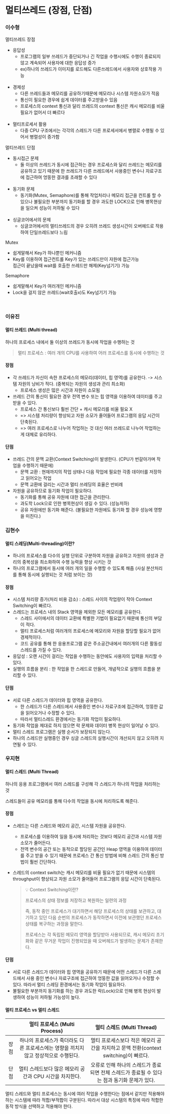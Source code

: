 # 멀티쓰레드 (장점, 단점)

### 이수형

멀티쓰레드 장점

- 응답성
  - 프로그램의 일부 쓰레드가 중단되거나 긴 작업을 수행시에도 수행이 종료되지않고 계속되어 사용자에 대한 응답성 증가 
  - ex)하나의 쓰레드가 이미지를 로드해도 다른쓰레드에서 사용자와 상호작용 가능
  <br/><br/>
- 경제성
  - 다른 쓰레드들과 메모리를 공유하기때문에 메모리나 시스템 자원소모가 적음
  - 통신이 필요한 경우에 쉽게 데이터를 주고받을수 있음
  - 프로세스의 context 통신과 달리 쓰레드의 context 통신은 캐시 메모리를 비울필요가 없어서 더 빠르다
  <br/><br/>
- 멀티프로세서 활용
  - 다중 CPU 구조에서는 각각의 스레드가 다른 프로세서에서 병렬로 수행될 수 있어서 병렬성이 증가함

멀티쓰레드 단점

- 동시접근 문제
  - 둘 이상의 쓰레드가 동시에 접근하는 경우 프로세스와 달리 쓰레드는 메모리를 공유하고 있기 때문에 한 쓰레드가 다른 쓰레드에서 사용중인 변수나 자료구조에 접근하여 엉뚱한 결과를 초래할 수 있다
  <br/><br/>
- 동기화 문제
  - 동기화(Mutex, Semaphore)를 통해 작업처리나 메모리 접근을 컨트롤 할 수 있으나 불필요한 부분까지 동기화를 할 경우 과도한 LOCK으로 인해 병목현상을 일으켜 성능이 저하될 수 있다
  <br/><br/>
- 싱글코어에서의 문제
  - 싱글코어에서의 멀티쓰레드의 경우 오히려 쓰레드 생성시간이 오버헤드로 작용하여 단일쓰레드보다 느림

Mutex
- 쉽게말해서 Key가 하나뿐인 메커니즘 
- Key를 이용하여 접근컨트롤 Key가 있는 쓰레드만이 자원에 접근가능<br/>
접근이 끝났을때 wait를 호출한 쓰레드만 해제(Key넘기기) 가능 

Semaphore
- 쉽게말해서 Key가 여러개인 메커니즘
- Lock을 걸지 않은 쓰레드(wait호출x)도 Key넘기기 가능 


<br>

### 이유진
#### 멀티 쓰레드 (Multi thread)
하나의 프로세스 내에서 둘 이상의 쓰레드가 동시에 작업을 수행하는 것
> 멀티 프로세스 : 여러 개의 CPU를 사용하여 어러 프로세스를 동시에 수행하는 것

#### 장점
- 각 쓰레드가 자신이 속한 프로세스의 메모리(데이터, 힙 영역)를 공유한다. -> 시스템 자원의 낭비가 적다. (중복되는 자원의 생성과 관리 최소화)
  - 프로세스 생성은 많은 시간과 자원이 소모됨
- 쓰레드 간의 통신이 필요한 경우 전역 변수 또는 힙 영역을 이용하여 데이터를 주고받을 수 있다.
  - 프로세스 간 통신보다 훨씬 간단 + 캐시 메모리를 비울 필요 X
  - => 시스템 처리량이 향상되고 자원 소모가 줄어들어 프로그램의 응답 시간이 단축된다.
  - => 여러 프로세스로 나누어 작업하는 것 대신 여러 쓰레드로 나누어 작업하는 게 대체로 유리하다.

#### 단점
- 쓰레드 간의 문맥 교환(Context Switching)이 발생한다. (CPU가 번갈아가며 작업을 수행하기 때문에)
  - 문맥 교환 : 현재까지의 작업 상태나 다음 작업에 필요한 각종 데이터를 저장하고 읽어오는 작업
  - 문맥 교환에 걸리는 시간과 멀티 쓰레딩의 효율은 반비례
- 자원을 공유하므로 동기화 작업이 필요하다.
  - 동기화를 통해 공유 자원에 대한 접근을 관리한다. 
  - 과도학 Lock으로 인한 병목현상이 생길 수 있다. (성능저하)
  - 공유 자원에만 동기화 해준다. (불필요한 자원에도 동기화 할 경우 성능에 영향을 미친다.)

### 김현수
#### 멀티 스레딩(Multi-threading)이란?
- 하나의 프로세스를 다수의 실행 단위로 구분하여 자원을 공유하고 자원의 생성과 관리의 중복성을 최소화하여 수행 능력을 향상 시키는 것
- 하나의 프로그램에서 동시에 여러 개의 일을 수행할 수 있도록 해줌 (사실 분산처리를 통해 동시에 실행되는 것 처럼 보이는 것)

#### 장점
- 시스템 처리량 증가(처리 비용 감소) : 스레드 사이의 작업량이 작아 Context Switching이 빠르다.
- 스레드는 프로세스 내의 Stack 영역을 제외한 모든 메모리를 공유한다.
	- 스레드 사이에서의 데이터 교환에 특별한 기법이 필요없기 때문에 통신의 부담이 적다.
	- 멀티 프로세스처럼 여러개의 프로세스에 메모리와 자원을 할당할 필요가 없어 경제적이다.
	- 코드 공유를 통해 한 응용프로그램 같은 주소공간내에서 여러개의 다른 활동성 스레드를 가질 수 있다.
- 응답성 : 오랜 시간이 걸리는 작업을 수행하는 동안에도 사용자의 입력을 처리할 수 있다.
- 실행의 흐름을 분리 : 한 작업을 한 스레드로 만들어, 개념적으로 실행의 흐름을 분리할 수 있다.


#### 단점
- 서로 다른 스레드가 데이터와 힙 영역을 공유한다.
	- 한 스레드가 다른 스레드에서 사용중인 변수나 자료구조에 접근하여, 엉뚱한 값을 읽어오거나 수정할 수 있다.
	- 따라서 멀티스레드 환경에서는 동기화 작업이 필요하다.
- 동기화 작업을 제대로 하지 않으면 락 문제와 데이터 병목 현상이 일어날 수 있다.
- 멀티 스레드 프로그램은 실행 순서가 보장되지 않는다.
- 하나의 스레드만 실행중인 경우 싱글 스레드의 실행시간이 개선되지 않고 오히려 지연될 수 있다.

### 우지현

#### 멀티 스레드 (Multi Thread)

하나의 응용 프로그램에서 여러 스레드를 구성해 각 스레드가 하나의 작업을 처리하는 것

스레드들이 공유 메모리를 통해 다수의 작업을 동시에 처리하도록 해준다.

#### 장점

- 스레드는 다른 스레드와 메모리 공간, 시스템 자원을 공유한다.

  - 프로세스를 이용하여 일을 동시에 처리하는 것보다 메모리 공간과 시스템 자원 소모가 줄어든다.
  - 전역 변수의 공간 또는 동적으로 할당된 공간인 Heap 영역을 이용하여 데이터를 주고 받을 수 있기 때문에 프로세스 간 통신 방법에 비해 스레드 간의 통신 방법이 훨씬 간단하다.

- 스레드의 context switch는 캐시 메모리를 비울 필요가 없기 때문에 시스템의 throughput이 향상되고 자원 소모가 줄어들어 프로그램의 응답 시간이 단축된다.

  > 💡 Context Switching이란?
  >
  > 프로세스의 상태 정보를 저장하고 복원하는 일련의 과정
  >
  > 즉, 동작 중인 프로세스가 대기하면서 해당 프로세스의 상태를 보관하고, 대기하고 있던 다음 순번의 프로세스가 동작하면서 이전에 보관했던 프로세스 상태를 복구하는 과정을 말한다.
  >
  > 프로세스는 각 독립된 메모리 영역을 할당받아 사용되므로, 캐시 메모리 초기화와 같은 무거운 작업이 진행되었을 때 오버헤드가 발생하는 문제가 존재한다.

#### 단점

- 서로 다른 스레드가 데이터와 힙 영역을 공유하기 때문에 어떤 스레드가 다른 스레드에서 사용 중인 변수나 자료구조에 접근하여 엉뚱한 값을 읽어오거나 수정할 수 있다. 따라서 멀티 스레딩 환경에서는 동기화 작업이 필요하다.
- 불필요한 부분까지 동기화를 하는 경우 과도한 락(Lock)으로 인해 병목 현상이 발생하여 성능이 저하될 가능성이 높다.

#### 멀티 프로세스 vs 멀티 스레드

|      |                멀티 프로세스 (Multi Process)                 |                  멀티 스레드 (Multi Thread)                  |
| :--: | :----------------------------------------------------------: | :----------------------------------------------------------: |
| 장점 | 하나의 프로세스가 죽더라도 다른 프로세스에는 영향을 끼치지 않고 정상적으로 수행된다. | 멀티 프로세스보다 적은 메모리 공간을 차지하고 문맥 전환(context switching)이 빠르다. |
| 단점 |   멀티 스레드보다 많은 메모리 공간과 CPU 시간을 차지한다.    | 오류로 인해 하나의 스레드가 종료되면 전체 스레드가 종료될 수 있다는 점과 동기화 문제가 있다. |

멀티 스레드와 멀티 프로세스는 동시에 여러 작업을 수행한다는 점에서 같지만 적용해야 하는 시스템에 따라 적합/부적합이 구분된다. 따라서 대상 시스템의 특징에 따라 적합한 동작 방식을 선택하고 적용해야 한다.
